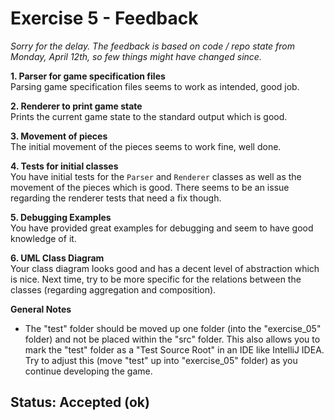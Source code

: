 # Exercise 5 - Feedback
*Sorry for the delay. The feedback is based on code / repo state from Monday, April 12th, so few things might have changed since.*

**1. Parser for game specification files**  
Parsing game specification files seems to work as intended, good job.

**2. Renderer to print game state**  
Prints the current game state to the standard output which is good.

**3. Movement of pieces**  
The initial movement of the pieces seems to work fine, well done.

**4. Tests for initial classes**  
You have initial tests for the `Parser` and `Renderer` classes as well as the movement of the pieces which is good.
There seems to be an issue regarding the renderer tests that need a fix though.

**5. Debugging Examples**  
You have provided great examples for debugging and seem to have good knowledge of it.

**6. UML Class Diagram**  
Your class diagram looks good and has a decent level of abstraction which is nice.
Next time, try to be more specific for the relations between the classes (regarding aggregation and composition).

**General Notes**  
- The "test" folder should be moved up one folder (into the "exercise_05" folder) and not be placed within the "src" folder.
  This also allows you to mark the "test" folder as a "Test Source Root" in an IDE like IntelliJ IDEA.  
  Try to adjust this (move "test" up into "exercise_05" folder) as you continue developing the game.


## Status: Accepted (ok)
